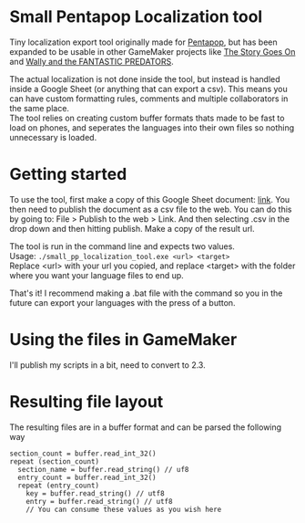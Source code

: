 # Small Pentapop Localization tool
Tiny localization export tool originally made for [Pentapop](https://play.google.com/store/apps/details?id=com.AntonBergaker.Pentapop), but has been expanded to be usable in other GameMaker projects like [The Story Goes On](https://store.steampowered.com/app/369560/The_Story_Goes_On/) and [Wally and the FANTASTIC PREDATORS](https://store.steampowered.com/app/1077450/Wally_and_the_FANTASTIC_PREDATORS/).

The actual localization is not done inside the tool, but instead is handled inside a Google Sheet (or anything that can export a csv). This means you can have custom formatting rules, comments and multiple collaborators in the same place.  
The tool relies on creating custom buffer formats thats made to be fast to load on phones, and seperates the languages into their own files so nothing unnecessary is loaded.

# Getting started
To use the tool, first make a copy of this Google Sheet document: [link](https://docs.google.com/spreadsheets/d/1DduV7bqzB3jAvBhMyimEUDVvGc78UI2iymK1-B5dEHA/edit?usp=sharing). You then need to publish the document as a csv file to the web. You can do this by going to: File > Publish to the web > Link. And then selecting .csv in the drop down and then hitting publish. Make a copy of the result url.

The tool is run in the command line and expects two values.  
Usage: `./small_pp_localization_tool.exe <url> <target>`  
Replace \<url\> with your url you copied, and replace \<target\> with the folder where you want your language files to end up.

That's it! I recommend making a .bat file with the command so you in the future can export your languages with the press of a button.

# Using the files in GameMaker
I'll publish my scripts in a bit, need to convert to 2.3. 


# Resulting file layout
The resulting files are in a buffer format and can be parsed the following way
```
section_count = buffer.read_int_32() 
repeat (section_count)
  section_name = buffer.read_string() // uf8
  entry_count = buffer.read_int_32()
  repeat (entry_count)
    key = buffer.read_string() // utf8
    entry = buffer.read_string() // utf8
    // You can consume these values as you wish here
```
